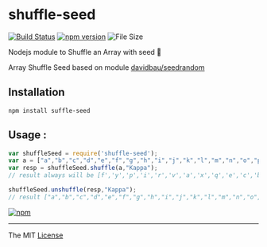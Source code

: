 # shuffle-seed

[![Build Status](https://travis-ci.org/webcaetano/shuffle-seed.svg)](https://travis-ci.org/webcaetano/shuffle-seed) [![npm version](https://badge.fury.io/js/shuffle-seed.svg)](https://badge.fury.io/js/shuffle-seed) ![File Size](https://badge-size.herokuapp.com/webcaetano/shuffle-seed/master/shuffle-seed.min.js.svg?style=flat-square)

Nodejs module to Shuffle an Array with seed :seedling:


Array Shuffle Seed based on module [davidbau/seedrandom](https://github.com/davidbau/seedrandom)

## Installation 

```
npm install suffle-seed
```

## Usage :

```javascript
var shuffleSeed = require('shuffle-seed');
var a = ["a","b","c","d","e","f","g","h","i","j","k","l","m","n","o","p","q","r","s","t","u","v","w","x","y","z"];
var resp = shuffleSeed.shuffle(a,"Kappa");
// result always will be [f','y','p','i','r','v','a','x','q','e','c','b','n','j','t','z','o','l','w','m','k','g','h','u','d','s']

shuffleSeed.unshuffle(resp,"Kappa");
// result ["a","b","c","d","e","f","g","h","i","j","k","l","m","n","o","p","q","r","s","t","u","v","w","x","y","z"]
```


[![npm](https://nodei.co/npm/shuffle-seed.png?downloads=true&downloadRank=true&stars=true)](https://www.npmjs.com/package/shuffle-seed)

-------------------

The MIT [License](https://raw.githubusercontent.com/webcaetano/shuffle-seed/master/LICENSE)
